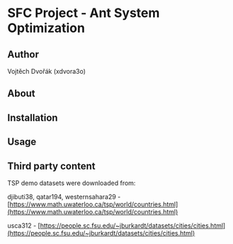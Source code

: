 # SFC Project - Ant System Optimization

## Author

Vojtěch Dvořák (xdvora3o)

## About


## Installation

## Usage


## Third party content

TSP demo datasets were downloaded from:

djibuti38, qatar194, westernsahara29 - [https://www.math.uwaterloo.ca/tsp/world/countries.html](https://www.math.uwaterloo.ca/tsp/world/countries.html)

usca312 - [https://people.sc.fsu.edu/~jburkardt/datasets/cities/cities.html](https://people.sc.fsu.edu/~jburkardt/datasets/cities/cities.html)
